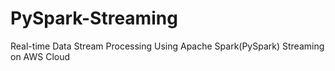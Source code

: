 # PySpark-Streaming
Real-time Data Stream Processing Using Apache Spark(PySpark) Streaming on AWS Cloud

